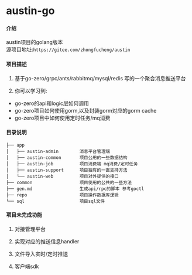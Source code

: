 # austin-go

#### 介绍

austin项目的golang版本  
源项目地址:`https://gitee.com/zhongfucheng/austin`

#### 项目描述

1. 基于go-zero/grpc/ants/rabbitmq/mysql/redis 写的一个聚合消息推送平台
  
2. 你可以学习到:
  
  - go-zero的api和logic层如何调用
  - go-zero项目如何使用gorm,以及封装gorm对应的gorm cache
  - go-zero项目中如何使用定时任务/mq消费

#### 目录说明

```
├── app  
│   ├── austin-admin        消息平台管理端  
│   ├── austin-common       项目公用的一些数据结构  
│   ├── austin-job          项目消费端 mq消费/定时任务  
│   ├── austin-support      项目独有的一直支持方法  
│   └── austin-web          项目对外提供的接口  
├── common                  项目使用的公共的一些方法  
├── gen.md                  生成api/rpc的脚本 参考goctl  
├── repo                    项目操作数据库逻辑  
└── sql                     项目sql文件  
```

#### 项目未完成功能

1. 对接管理平台
  
2. 实现对应的推送信息handler
  
3. 文件导入实时/定时推送
  
4. 客户端sdk